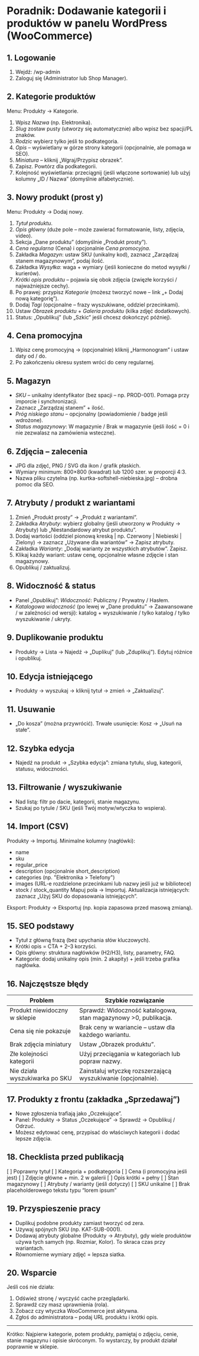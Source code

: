 # Poradnik: Dodawanie kategorii i produktów w panelu WordPress (WooCommerce)

## 1. Logowanie
1. Wejdź: /wp-admin
2. Zaloguj się (Administrator lub Shop Manager).

## 2. Kategorie produktów
Menu: Produkty → Kategorie.
1. Wpisz *Nazwa* (np. Elektronika).
2. *Slug* zostaw pusty (utworzy się automatycznie) albo wpisz bez spacji/PL znaków.
3. *Rodzic* wybierz tylko jeśli to podkategoria.
4. *Opis* – wyświetlany w górze strony kategorii (opcjonalnie, ale pomaga w SEO).
5. *Miniatura* – kliknij „Wgraj/Przypisz obrazek”.
6. Zapisz. Powtórz dla podkategorii.
7. Kolejność wyświetlania: przeciągnij (jeśli włączone sortowanie) lub użyj kolumny „ID / Nazwa” (domyślnie alfabetycznie).

## 3. Nowy produkt (prost y)
Menu: Produkty → Dodaj nowy.
1. *Tytuł produktu*.
2. *Opis główny* (duże pole – może zawierać formatowanie, listy, zdjęcia, video).
3. Sekcja „Dane produktu” (domyślnie „Produkt prosty”).
4. *Cena regularna* (Cena) i opcjonalnie *Cena promocyjna*.
5. Zakładka *Magazyn*: ustaw SKU (unikalny kod), zaznacz „Zarządzaj stanem magazynowym”, podaj ilość.
6. Zakładka *Wysyłka*: waga + wymiary (jeśli konieczne do metod wysyłki / kurierów).
7. *Krótki opis produktu* – pojawia się obok zdjęcia (zwięzłe korzyści / najważniejsze cechy).
8. Po prawej: przypisz *Kategorie* (możesz tworzyć nowe – link „+ Dodaj nową kategorię”).
9. Dodaj *Tagi* (opcjonalne – frazy wyszukiwane, oddziel przecinkami).
10. Ustaw *Obrazek produktu* + *Galeria produktu* (kilka zdjęć dodatkowych).
11. Status: „Opublikuj” (lub „Szkic” jeśli chcesz dokończyć później).

## 4. Cena promocyjna
1. Wpisz cenę promocyjną → (opcjonalnie) kliknij „Harmonogram” i ustaw daty od / do.
2. Po zakończeniu okresu system wróci do ceny regularnej.

## 5. Magazyn
- *SKU* – unikalny identyfikator (bez spacji – np. PROD-001). Pomaga przy imporcie i synchronizacji.
- Zaznacz „Zarządzaj stanem” + ilość.
- *Próg niskiego stanu* – opcjonalny (powiadomienie / badge jeśli wdrożone).
- *Status magazynowy*: W magazynie / Brak w magazynie (jeśli ilość = 0 i nie zezwalasz na zamówienia wsteczne).

## 6. Zdjęcia – zalecenia
- JPG dla zdjęć, PNG / SVG dla ikon / grafik płaskich.
- Wymiary minimum: 800×800 (kwadrat) lub 1200 szer. w proporcji 4:3.
- Nazwa pliku czytelna (np. kurtka-softshell-niebieska.jpg) – drobna pomoc dla SEO.

## 7. Atrybuty / produkt z wariantami
1. Zmień „Produkt prosty” → „Produkt z wariantami”.
2. Zakładka *Atrybuty*: wybierz globalny (jeśli utworzony w Produkty → Atrybuty) lub „Niestandardowy atrybut produktu”.
3. Dodaj wartości (oddziel pionową kreską | np. Czerwony | Niebieski | Zielony) → zaznacz „Używane dla wariantów” → Zapisz atrybuty.
4. Zakładka *Warianty*: „Dodaj warianty ze wszystkich atrybutów”. Zapisz.
5. Klikaj każdy wariant: ustaw cenę, opcjonalnie własne zdjęcie i stan magazynowy.
6. Opublikuj / zaktualizuj.

## 8. Widoczność & status
- Panel „Opublikuj”: *Widoczność*: Publiczny / Prywatny / Hasłem.
- *Katalogowa widoczność* (po lewej w „Dane produktu” → Zaawansowane / w zależności od wersji): katalog + wyszukiwanie / tylko katalog / tylko wyszukiwanie / ukryty.

## 9. Duplikowanie produktu
- Produkty → Lista → Najedź → „Duplikuj” (lub „Zduplikuj”). Edytuj różnice i opublikuj.

## 10. Edycja istniejącego
- Produkty → wyszukaj → kliknij tytuł → zmień → „Zaktualizuj”.

## 11. Usuwanie
- „Do kosza” (można przywrócić). Trwałe usunięcie: Kosz → „Usuń na stałe”.

## 12. Szybka edycja
- Najedź na produkt → „Szybka edycja”: zmiana tytułu, slug, kategorii, statusu, widoczności.

## 13. Filtrowanie / wyszukiwanie
- Nad listą: filtr po dacie, kategorii, stanie magazynu.
- Szukaj po tytule / SKU (jeśli Twój motyw/wtyczka to wspiera).

## 14. Import (CSV)
Produkty → Importuj.
Minimalne kolumny (nagłówki):
- name
- sku
- regular_price
- description (opcjonalnie short_description)
- categories (np. "Elektronika > Telefony")
- images (URL-e rozdzielone przecinkami lub nazwy jeśli już w bibliotece)
- stock / stock_quantity
Mapuj pola → Importuj.
Aktualizacja istniejących: zaznacz „Użyj SKU do dopasowania istniejących”.

Eksport: Produkty → Eksportuj (np. kopia zapasowa przed masową zmianą).

## 15. SEO podstawy
- Tytuł z główną frazą (bez upychania słów kluczowych).
- Krótki opis = CTA + 2–3 korzyści.
- Opis główny: struktura nagłówków (H2/H3), listy, parametry, FAQ.
- Kategorie: dodaj unikalny opis (min. 2 akapity) + jeśli trzeba grafika nagłówka.

## 16. Najczęstsze błędy
| Problem | Szybkie rozwiązanie |
|---------|---------------------|
| Produkt niewidoczny w sklepie | Sprawdź: Widoczność katalogowa, stan magazynowy >0, publikacja. |
| Cena się nie pokazuje | Brak ceny w wariancie – ustaw dla każdego wariantu. |
| Brak zdjęcia miniatury | Ustaw „Obrazek produktu”. |
| Złe kolejności kategorii | Użyj przeciągania w kategoriach lub popraw nazwy. |
| Nie działa wyszukiwarka po SKU | Zainstaluj wtyczkę rozszerzającą wyszukiwanie (opcjonalnie). |

## 17. Produkty z frontu (zakładka „Sprzedawaj”)
- Nowe zgłoszenia trafiają jako „Oczekujące”.
- Panel: Produkty → Status „Oczekujące” → Sprawdź → Opublikuj / Odrzuć.
- Możesz edytować cenę, przypisać do właściwych kategorii i dodać lepsze zdjęcia.

## 18. Checklista przed publikacją
[ ] Poprawny tytuł
[ ] Kategoria + podkategoria
[ ] Cena (i promocyjna jeśli jest)
[ ] Zdjęcie główne + min. 2 w galerii
[ ] Opis krótki + pełny
[ ] Stan magazynowy
[ ] Atrybuty / warianty (jeśli dotyczy)
[ ] SKU unikalne
[ ] Brak placeholderowego tekstu typu “lorem ipsum”

## 19. Przyspieszenie pracy
- Duplikuj podobne produkty zamiast tworzyć od zera.
- Używaj spójnych SKU (np. KAT-SUB-0001).
- Dodawaj atrybuty globalne (Produkty → Atrybuty), gdy wiele produktów używa tych samych (np. Rozmiar, Kolor). To skraca czas przy wariantach.
- Równomierne wymiary zdjęć = lepsza siatka.

## 20. Wsparcie
Jeśli coś nie działa: 
1. Odśwież stronę / wyczyść cache przeglądarki.
2. Sprawdź czy masz uprawnienia (rola).
3. Zobacz czy wtyczka WooCommerce jest aktywna.
4. Zgłoś do administratora – podaj URL produktu i krótki opis.

---
Krótko: Najpierw kategorie, potem produkty, pamiętaj o zdjęciu, cenie, stanie magazynu i opisie skróconym. To wystarczy, by produkt działał poprawnie w sklepie.
